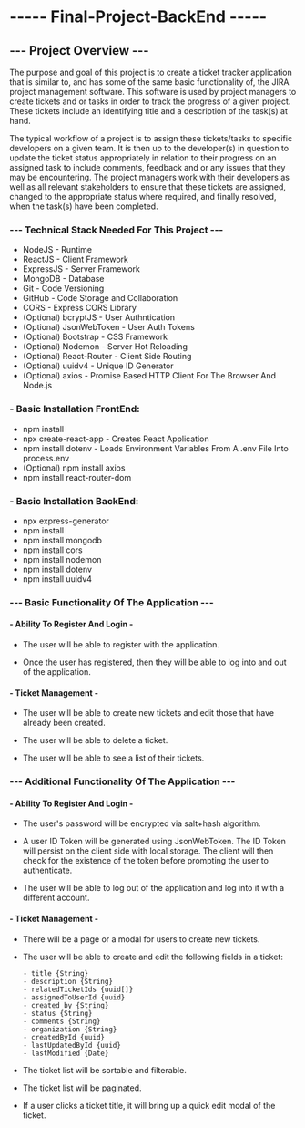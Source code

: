 # ----- Final-Project-BackEnd  ----- #



## --- Project Overview --- ##

The purpose and goal of this project is to create a ticket tracker application that is similar to, and has some of the same basic functionality of, the JIRA project management software. This software is used by project managers to create tickets and or tasks in order to track the progress of a given project. These tickets include an identifying title and a description of the task(s) at hand. 
  
The typical workflow of a project is to assign these tickets/tasks to specific developers on a given team. It is then up to the developer(s) in question to update the ticket status appropriately in relation to their progress on an assigned task to include comments, feedback and or any issues that they may be encountering.  The project managers work with their developers as well as all relevant stakeholders to ensure that these tickets are assigned, changed to the appropriate status where required, and finally resolved, when the task(s) have been completed. 

### --- Technical Stack Needed For This Project --- ###

- NodeJS - Runtime
- ReactJS - Client Framework
- ExpressJS - Server Framework
- MongoDB - Database
- Git - Code Versioning
- GitHub - Code Storage and Collaboration
- CORS - Express CORS Library
- (Optional) bcryptJS - User Authntication
- (Optional) JsonWebToken - User Auth Tokens
- (Optional) Bootstrap - CSS Framework
- (Optional) Nodemon - Server Hot Reloading
- (Optional) React-Router - Client Side Routing
- (Optional) uuidv4 - Unique ID Generator
- (Optional) axios - Promise Based HTTP Client For The Browser And Node.js


### - Basic Installation FrontEnd:  

- npm install
- npx create-react-app - Creates React Application
- npm install dotenv - Loads Environment Variables From A .env File Into process.env
- (Optional) npm install axios 
- npm install react-router-dom


### - Basic Installation BackEnd:

- npx express-generator
- npm install
- npm install mongodb
- npm install cors
- npm install nodemon
- npm install dotenv
- npm install uuidv4


### --- Basic Functionality Of The Application --- ###


#### - Ability To Register And Login - ####

- The user will be able to register with the application. 

- Once the user has registered, then they will be able to log into and out of the application. 

#### - Ticket Management - ####

- The user will be able to create new tickets and edit those that have already been created.

- The user will be able to delete a ticket.

- The user will be able to see a list of their tickets.



### --- Additional Functionality Of The Application --- ###


#### - Ability To Register And Login - ####

- The user's password will be encrypted via salt+hash algorithm.

- A user ID Token will be generated using JsonWebToken.  The ID Token will persist on the client side with local storage. The client will then check for the existence of the token before prompting the user to authenticate.

- The user will be able to log out of the application and log into it with a different account. 


#### - Ticket Management - ####

- There will be a page or a modal for users to create new tickets.

- The user will be able to create and edit the following fields in a ticket:

      - title {String}
      - description {String}
      - relatedTicketIds {uuid[]}
      - assignedToUserId {uuid}
      - created by {String}
      - status {String}
      - comments {String}
      - organization {String}
      - createdById {uuid}
      - lastUpdatedById {uuid}
      - lastModified {Date}

- The ticket list will be sortable and filterable.
- The ticket list will be paginated.
- If a user clicks a ticket title, it will bring up a quick edit modal of the ticket.




